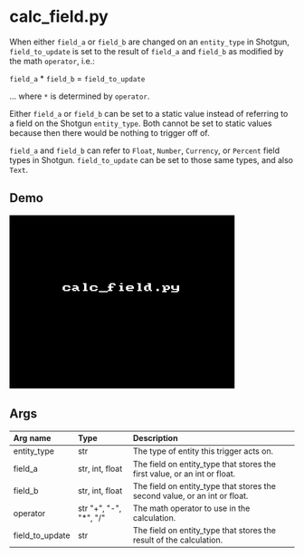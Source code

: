 # calc_field.py

When either `field_a` or `field_b` are changed on an `entity_type` in Shotgun,
`field_to_update` is set to the result of `field_a` and `field_b` as modified by
the math `operator`, i.e.:

`field_a` * `field_b` = `field_to_update`

... where `*` is determined by `operator`.

Either `field_a` or `field_b` can be set to a static value instead of referring
to a field on the Shotgun `entity_type`. Both cannot be set to static values
because then there would be nothing to trigger off of.

`field_a` and `field_b` can refer to `Float`, `Number`, `Currency`, or `Percent`
field types in Shotgun. `field_to_update` can be set to those same types, and
also `Text`.

## Demo

![](images/calc_field1.gif?raw=true)

## Args

| Arg name        | Type                   | Description                                                                |
| :-              | :-                     | :-                                                                         |
| entity_type     | str                    | The type of entity this trigger acts on.                                   |
| field_a         | str, int, float        | The field on entity_type that stores the first value, or an int or float.  |
| field_b         | str, int, float        | The field on entity_type that stores the second value, or an int or float. |
| operator        | str "+", "-", "*", "/" | The math operator to use in the calculation.                               |
| field_to_update | str                    | The field on entity_type that stores the result of the calculation.        |
